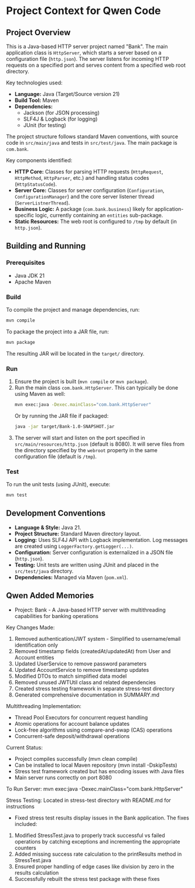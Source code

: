 # Project Context for Qwen Code

## Project Overview

This is a Java-based HTTP server project named "Bank". The main application class is `HttpServer`, which starts a server based on a configuration file (`http.json`). The server listens for incoming HTTP requests on a specified port and serves content from a specified web root directory.

Key technologies used:
- **Language:** Java (Target/Source version 21)
- **Build Tool:** Maven
- **Dependencies:**
  - Jackson (for JSON processing)
  - SLF4J & Logback (for logging)
  - JUnit (for testing)

The project structure follows standard Maven conventions, with source code in `src/main/java` and tests in `src/test/java`. The main package is `com.bank`.

Key components identified:
- **HTTP Core:** Classes for parsing HTTP requests (`HttpRequest`, `HttpMethod`, `HttpParser`, etc.) and handling status codes (`HttpStatusCode`).
- **Server Core:** Classes for server configuration (`Configuration`, `ConfigurationManager`) and the core server listener thread (`ServerListnerThread`).
- **Business Logic:** A package (`com.bank.business`) likely for application-specific logic, currently containing an `entities` sub-package.
- **Static Resources:** The web root is configured to `/tmp` by default (in `http.json`).

## Building and Running

### Prerequisites
- Java JDK 21
- Apache Maven

### Build
To compile the project and manage dependencies, run:
```bash
mvn compile
```

To package the project into a JAR file, run:
```bash
mvn package
```
The resulting JAR will be located in the `target/` directory.

### Run
1. Ensure the project is built (`mvn compile` or `mvn package`).
2. Run the main class `com.bank.HttpServer`. This can typically be done using Maven as well:
   ```bash
   mvn exec:java -Dexec.mainClass="com.bank.HttpServer"
   ```
   Or by running the JAR file if packaged:
   ```bash
   java -jar target/Bank-1.0-SNAPSHOT.jar
   ```
3. The server will start and listen on the port specified in `src/main/resources/http.json` (default is 8080). It will serve files from the directory specified by the `webroot` property in the same configuration file (default is `/tmp`).

### Test
To run the unit tests (using JUnit), execute:
```bash
mvn test
```

## Development Conventions

- **Language & Style:** Java 21.
- **Project Structure:** Standard Maven directory layout.
- **Logging:** Uses SLF4J API with Logback implementation. Log messages are created using `LoggerFactory.getLogger(...)`.
- **Configuration:** Server configuration is externalized in a JSON file (`http.json`).
- **Testing:** Unit tests are written using JUnit and placed in the `src/test/java` directory.
- **Dependencies:** Managed via Maven (`pom.xml`).

## Qwen Added Memories
- Project: Bank - A Java-based HTTP server with multithreading capabilities for banking operations

Key Changes Made:
1. Removed authentication/JWT system - Simplified to username/email identification only
2. Removed timestamp fields (createdAt/updatedAt) from User and Account entities
3. Updated UserService to remove password parameters
4. Updated AccountService to remove timestamp updates
5. Modified DTOs to match simplified data model
6. Removed unused JWTUtil class and related dependencies
7. Created stress testing framework in separate stress-test directory
8. Generated comprehensive documentation in SUMMARY.md

Multithreading Implementation:
- Thread Pool Executors for concurrent request handling
- Atomic operations for account balance updates
- Lock-free algorithms using compare-and-swap (CAS) operations
- Concurrent-safe deposit/withdrawal operations

Current Status:
- Project compiles successfully (mvn clean compile)
- Can be installed to local Maven repository (mvn install -DskipTests)
- Stress test framework created but has encoding issues with Java files
- Main server runs correctly on port 8080

To Run Server:
mvn exec:java -Dexec.mainClass="com.bank.HttpServer"

Stress Testing:
Located in stress-test directory with README.md for instructions
- Fixed stress test results display issues in the Bank application. The fixes included:
1. Modified StressTest.java to properly track successful vs failed operations by catching exceptions and incrementing the appropriate counters
2. Added missing success rate calculation to the printResults method in StressTest.java
3. Ensured proper handling of edge cases like division by zero in the results calculation
4. Successfully rebuilt the stress test package with these fixes
